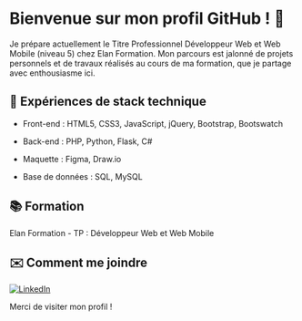 # Bienvenue sur mon profil GitHub ! 🌻

Je prépare actuellement le Titre Professionnel Développeur Web et Web Mobile (niveau 5) chez Elan Formation.
Mon parcours est jalonné de projets personnels et de travaux réalisés au cours de ma formation, que je partage avec enthousiasme ici.

## 🚀 Expériences de stack technique

- Front-end : HTML5, CSS3, JavaScript, jQuery, Bootstrap, Bootswatch
* Back-end : PHP, Python, Flask, C#
+ Maquette : Figma, Draw.io
- Base de données : SQL, MySQL

## 📚 Formation

Elan Formation - TP : Développeur Web et Web Mobile

## ✉️ Comment me joindre

[![LinkedIn](https://img.shields.io/badge/-LinkedIn-blue?style=flat-square&logo=linkedin)](https://www.linkedin.com/in/lucie-vincent-85649a1a3)


Merci de visiter mon profil !

